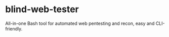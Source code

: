 # blind-web-tester
All-in-one Bash tool for automated web pentesting and recon, easy and CLI-friendly.
